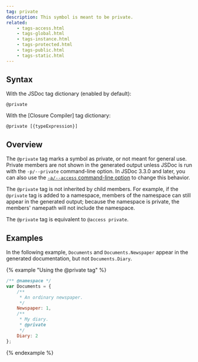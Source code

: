 ```yaml
---
tag: private
description: This symbol is meant to be private.
related:
    - tags-access.html
    - tags-global.html
    - tags-instance.html
    - tags-protected.html
    - tags-public.html
    - tags-static.html
---
```


## Syntax

With the JSDoc tag dictionary (enabled by default):

`@private`

With the [Closure Compiler] tag dictionary:

`@private [{typeExpression}]`


## Overview

The `@private` tag marks a symbol as private, or not meant for general use. Private members are not
shown in the generated output unless JSDoc is run with the `-p/--private` command-line option. In
JSDoc 3.3.0 and later, you can also use the [`-a/--access` command-line option][access-option] to
change this behavior.

The `@private` tag is not inherited by child members. For example, if the `@private` tag is added to
a namespace, members of the namespace can still appear in the generated output; because the
namespace is private, the members' namepath will not include the namespace.

The `@private` tag is equivalent to `@access private`.

[access-option]: about-commandline.html


## Examples

In the following example, `Documents` and `Documents.Newspaper` appear in the generated
documentation, but not `Documents.Diary`.

{% example "Using the @private tag" %}

```js
/** @namespace */
var Documents = {
    /**
     * An ordinary newspaper.
     */
    Newspaper: 1,
    /**
     * My diary.
     * @private
     */
    Diary: 2
};
```
{% endexample %}
